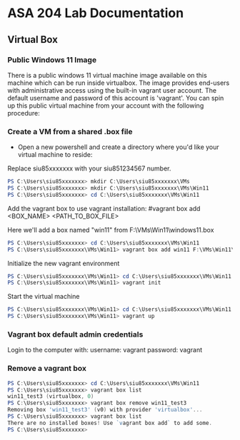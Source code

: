 # ASA 204 Lab Documentation

## Virtual Box

### Public Windows 11 Image

There is a public windows 11 virtual machine image available on this machine which can be run inside virtualbox.  The image provides end-users with administrative access using the built-in vagrant user account.  The default username and password of this account is 'vagrant'.  You can spin up this public virtual machine from your account with the following procedure:

### Create a VM from a shared .box file

- Open a new powershell and create a directory where you'd like your virtual machine to reside:

Replace siu85xxxxxxx with your siu851234567 number.

```powershell
PS C:\Users\siu85xxxxxxx> mkdir C:\Users\siu85xxxxxxx\VMs
PS C:\Users\siu85xxxxxxx> mkdir C:\Users\siu85xxxxxxx\VMs\Win11
PS C:\Users\siu85xxxxxxx> cd C:\Users\siu85xxxxxxx\VMs\Win11
```

Add the vagrant box to use vagrant installation:
#vagrant box add <BOX_NAME> <PATH_TO_BOX_FILE>

Here we'll add a box named "win11" from F:\VMs\Win11\windows11.box
```powershell
PS C:\Users\siu85xxxxxxx> cd C:\Users\siu85xxxxxxx\VMs\Win11
PS C:\Users\siu85xxxxxxx\VMs\Win11> vagrant box add win11 F:\VMs\Win11\windows11.box
```

Initialize the new vagrant environment
```powershell
PS C:\Users\siu85xxxxxxx\VMs\Win11> cd C:\Users\siu85xxxxxxx\VMs\Win11
PS C:\Users\siu85xxxxxxx\VMs\Win11> vagrant init
```

Start the virtual machine
```powershell
PS C:\Users\siu85xxxxxxx\VMs\Win11> cd C:\Users\siu85xxxxxxx\VMs\Win11
PS C:\Users\siu85xxxxxxx\VMs\Win11> vagrant up
```

### Vagrant box default admin credentials
Login to the computer with:
username: vagrant
password: vagrant

### Remove a vagrant box

```powershell
PS C:\Users\siu85xxxxxxx> cd C:\Users\siu85xxxxxxx\VMs\Win11
PS C:\Users\siu85xxxxxxx> vagrant box list
win11_test3 (virtualbox, 0)
PS C:\Users\siu85xxxxxxx> vagrant box remove win11_test3
Removing box 'win11_test3' (v0) with provider 'virtualbox'...
PS C:\Users\siu85xxxxxxx> vagrant box list
There are no installed boxes! Use `vagrant box add` to add some.
PS C:\Users\siu85xxxxxxx>
```

